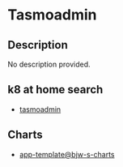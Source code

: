 # Tasmoadmin

## Description

No description provided.

## k8 at home search

- [tasmoadmin](https://nanne.dev/k8s-at-home-search/#/tasmoadmin)

## Charts

- [app-template@bjw-s-charts](https://bjw-s.github.io/helm-charts/)
